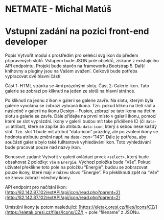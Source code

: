 # NETMATE - Michal Matúš
# Vstupní zadání na pozici front-end developer

Popis
Vytvořit modul s prostředím pro selekci svg ikon do předem připravených slotů. Vstupem bude JSON pole objektů, získané z existujícího API endpointu.
Projekt bude stavěn na frameworku Bootstrap 5. Další knihovny a pluginy jsou na Vašem uvážení.
Celkově bude potřeba vypracovat dvě hlavní části:

Část 1: HTML stránka se 4mi prázdnými sloty.
Část 2: Galerie ikon. Tato galerie se zobrazí po kliknutí na jeden ze slotů na hlavní stránce.

Po kliknutí na jednu z ikon v galerii se galerie zavře. Na slotu, kterým byla galerie vyvolána se zobrazí vybraná ikona. Tzn. pokud kliknu na třetí slot a následně v galerii na ikonu Design – Fusion, zobrazí se tato ikona na třetím slotu a galerie se zavře. Dále přidejte na první místo v galerii ikonu, pomocí které se slot vyprázdní.
Ikony v galerii budou mít take přidělené ID (či `data-id` atribut), které se zapíše do atributu `data-icon`, který s sebou nese každý slot. Tzn. slot 1 bude mít atribut “data-icon” prázdný, ale po zvolení ikony se hodnota atributu změní např. na data-icon=”143”.
Dále je potřeba, aby součástí galerie bylo také fulltextové vyhledávání ikon. Toto vyhledávání bude pracovat pouze nad názvy ikon.

Bonusové zadání:
Vytvořit v galerii ovládací prvek `<select>`, který bude obsahovat 2 položky: `Vše` a `Energie`. Výchozí položka bude “Vše”. Pokud uživatel překlikne toto pole na položku “Energie”, budou se zobrazovat pouze ikony, které mají v názvu slovo “Energie”. Po překliknutí zpět na “Vše” se znovu zobrazí všechny ikony.

API endpoint pro načítání ikon:
[http://82.142.87.102/extAPI/api/icon/read.php?parent=2](http://82.142.87.102/extAPI/api/icon/read.php?parent=2)

Umístění ikony je potom nasledující:
[https://eletak.oresi.cz/files/Icons/CZ/](https://eletak.oresi.cz/files/Icons/CZ/) + pole “filename” z JSONu.



